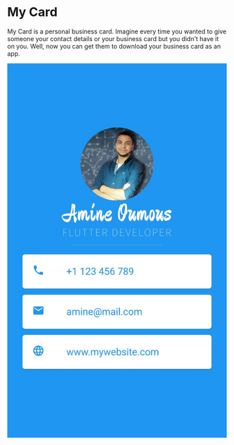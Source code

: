 # My Card

My Card is a personal business card. Imagine every time you wanted to give someone your contact details or your business card but you didn't have it on you. Well, now you can get them to download your business card as an app.


![Alt screen](images/screen.jpeg?raw=true)
